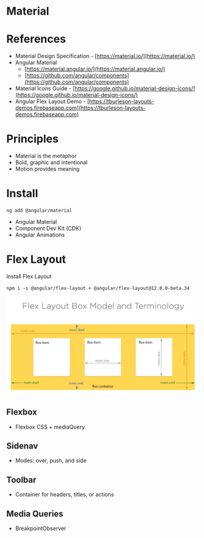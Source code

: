 # **Material**

# References

- Material Design Specification - [https://material.io/](https://material.io/)
- Angular Material
  - [https://material.angular.io/](https://material.angular.io/)
  - [https://github.com/angular/components](https://github.com/angular/components)
- Material Icons Guide - [https://google.github.io/material-design-icons/](https://google.github.io/material-design-icons/)
- Angular Flex Layout Demo - [https://tburleson-layouts-demos.firebaseapp.com](https://tburleson-layouts-demos.firebaseapp.com)

# Principles

- Material is the metaphor
- Bold, graphic and intentional
- Motion provides meaning

# Install

```
ng add @angular/material
```

- Angular Material
- Component Dev Kit (CDK)
- Angular Animations

# Flex Layout

Install Flex Layout

```
npm i -s @angular/flex-layout + @angular/flex-layout@12.0.0-beta.34
```

![image-20211028143852269](../Images/image-20211028143852269.png)

## Flexbox

- Flexbox CSS + mediaQuery

## Sidenav

- Modes: over, push, and side

## Toolbar

- Container for headers, titles, or actions

## Media Queries

- BreakpointObserver
